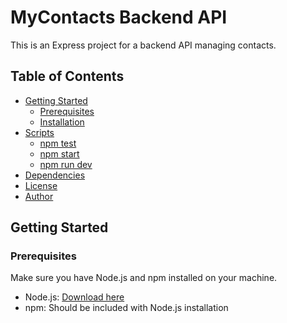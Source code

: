 # MyContacts Backend API

This is an Express project for a backend API managing contacts.

## Table of Contents

- [Getting Started](#getting-started)
  - [Prerequisites](#prerequisites)
  - [Installation](#installation)
- [Scripts](#scripts)
  - [npm test](#npm-test)
  - [npm start](#npm-start)
  - [npm run dev](#npm-run-dev)
- [Dependencies](#dependencies)
- [License](#license)
- [Author](#author)

## Getting Started

### Prerequisites

Make sure you have Node.js and npm installed on your machine.

- Node.js: [Download here](https://nodejs.org/)
- npm: Should be included with Node.js installation



